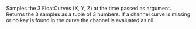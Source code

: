 Samples the 3 FloatCurves (X, Y, Z) at the time passed as argument. Returns the 3 samples as a tuple of 3 numbers. If a channel curve is missing or no key is found in the curve the channel is evaluated as nil.
